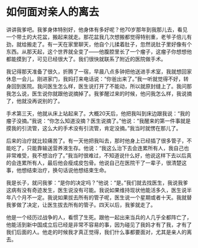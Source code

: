 # 如何面对亲人的离去

讲讲我爹吧。我爹身体特别好，他身体有多好呢？他70岁那年到我那儿去，看见一个带土的大花盆，搬起来就走。那花盆我几次想搬都觉得特别重，老爷子倍儿有劲，就给搬走了。有一天在家里聊天，他自个儿揉着肚子，忽然说肚子里好像有个东西。从那天起，这个世界就全变了——他腹腔里长了一个瘤子，这瘤子你想想他都能摸到了，可见已经很大了。我们很快就联系了附近的医院做手术。 

我记得那天准备了很久，折腾了一宿，早晨八点多钟把他送进手术室，我就想回家休息一会儿。刚进家门，我妈打来电话说：“你爸出来了。”我一听就觉得不好，转身回到医院。我问医生怎么样，医生说打开了不能动，所以就原封缝上了。我问那我怎么说，医生说你就跟他说摘掉了。我爹醒过来的时候，他问我怎么样，我说摘了，他就没再说别的了。 

手术第三天，他就从床上站起来了。大概20天后，他把我叫到床边跟我说：“我的瘤子没摘。”我说：“你怎么知道没摘？医生说摘了。”他说：“我醒来的第一件事就是摸我的引流管，这么大的手术没有引流管，肯定没摘。”我当时就愣在那儿了。 

后来的治疗就比较痛苦了。有一天他把我叫去，那时他身上已经插了很多管子，不能吃了，只能靠输送营养液生存。他说：“我这么治下去会连累所有人，我自己也非常难受，我不想治疗了。”我当时很难过，不知道说什么好，他说这样下去以后真的会连累所有人，最后他会瘦成皮包骨。他说自己在医院干了一辈子，很清楚这事，他想结束治疗，换句话说他想结束生命。 

我是长子，就问我爹：“是你的决定吗？”他说：“是。”我们就去找医生，我说我爹这病有没有奇迹发生，医生说没有可能。我说如果维持现状他能活多久，医生说半年八个月不一定。我说如果拔去所有的管子呢，医生说一个星期或者十天。我就替我爹做了决定，让医生拔去所有的管子。四天以后，我爹就走了。 

他是一个经历过战争的人，看惯了生死。跟他一起出来当兵的人几乎全都阵亡了，他能活到新中国成立后已经是非常不容易的事，因为碰见了我妈才有了我，才有了我们后面的人。他走的时候我才真正觉得，我们什么事都要面对，尤其是亲人的离去。